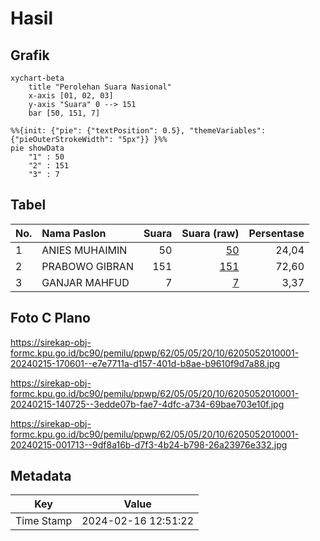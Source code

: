 # Hasil

## Grafik

```mermaid
xychart-beta
    title "Perolehan Suara Nasional"
    x-axis [01, 02, 03]
    y-axis "Suara" 0 --> 151
    bar [50, 151, 7]
```

```mermaid
%%{init: {"pie": {"textPosition": 0.5}, "themeVariables": {"pieOuterStrokeWidth": "5px"}} }%%
pie showData
    "1" : 50
    "2" : 151
    "3" : 7
```

## Tabel

| No. | Nama Paslon    | Suara | Suara (raw) | Persentase |
|:--- |:-------------- | -----:| -----------:| ----------:|
| 1   | ANIES MUHAIMIN | 50    | [50][p-1]   | 24,04      |
| 2   | PRABOWO GIBRAN | 151   | [151][p-2]  | 72,60      |
| 3   | GANJAR MAHFUD  | 7     | [7][p-3]    | 3,37       |


[p-1]: https://github.com/gigit-pemilu/pemilu-2024/blob/main/pilpres/hitung-suara/sub/62-kalimantan-tengah/sub/05-barito-utara/sub/05-teweh-tengah/sub/2010-lemo-i/sub/001-tps/sub/paslon-1.txt
[p-2]: https://github.com/gigit-pemilu/pemilu-2024/blob/main/pilpres/hitung-suara/sub/62-kalimantan-tengah/sub/05-barito-utara/sub/05-teweh-tengah/sub/2010-lemo-i/sub/001-tps/sub/paslon-2.txt
[p-3]: https://github.com/gigit-pemilu/pemilu-2024/blob/main/pilpres/hitung-suara/sub/62-kalimantan-tengah/sub/05-barito-utara/sub/05-teweh-tengah/sub/2010-lemo-i/sub/001-tps/sub/paslon-3.txt

## Foto C Plano

https://sirekap-obj-formc.kpu.go.id/bc90/pemilu/ppwp/62/05/05/20/10/6205052010001-20240215-170601--e7e7711a-d157-401d-b8ae-b9610f9d7a88.jpg

https://sirekap-obj-formc.kpu.go.id/bc90/pemilu/ppwp/62/05/05/20/10/6205052010001-20240215-140725--3edde07b-fae7-4dfc-a734-69bae703e10f.jpg

https://sirekap-obj-formc.kpu.go.id/bc90/pemilu/ppwp/62/05/05/20/10/6205052010001-20240215-001713--9df8a16b-d7f3-4b24-b798-26a23976e332.jpg


## Metadata

| Key        | Value               |
| ---------- | ------------------- |
| Time Stamp | 2024-02-16 12:51:22 |



